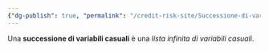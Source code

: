 ```yaml
---
{"dg-publish": true, "permalink": "/credit-risk-site/Successione-di-variabili-casuali/"}
---
```






Una **successione di variabili casuali** è una *lista infinita di variabili casuali*.
